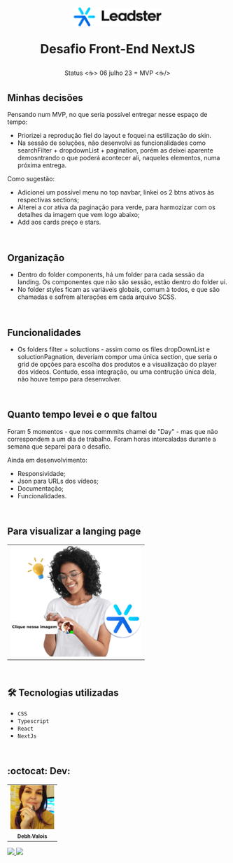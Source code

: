 <h1 align="center">
<img alt="Logo da Leadster" title="Leadster" src="./public/logo.png" width="200px"/>

Desafio Front-End NextJS
</h1>

<p align="center"> Status <☕> 06 julho 23 = MVP <☕/></p>

## Minhas decisões

Pensando num MVP, no que seria possível entregar nesse espaço de tempo:

- Priorizei a reprodução fiel do layout e foquei na estilização do skin.
- Na sessão de soluções, não desenvolvi as funcionalidades como searchFilter + dropdownList + pagination, porém as deixei aparente demosntrando o que poderá acontecer ali, naqueles elementos, numa próxima entrega.

Como sugestão:

- Adicionei um possível menu no top navbar, linkei os 2 btns ativos às respectivas sections;
- Alterei a cor ativa da paginação para verde, para harmozizar com os detalhes da imagem que vem logo abaixo;
- Add aos cards preço e stars.

</br>

## Organização

- Dentro do folder components, há um folder para cada sessão da landing. Os componentes que não são sessão, estão dentro do folder ui.
- No folder styles ficam as variáveis globais, comum à todos, e que são chamadas e sofrem alterações em cada arquivo SCSS.

</br>

## Funcionalidades

- Os folders filter + soluctions - assim como os files dropDownList e soluctionPagnation, deveriam compor uma única section, que seria o grid de opções para escolha dos produtos e a visualização do player dos videos. Contudo, essa integração, ou uma contrução única dela, não houve tempo para desenvolver.

</br>

## Quanto tempo levei e o que faltou

Foram 5 momentos - que nos commmits chamei de "Day" - mas que não correspondem a um dia de trabalho. Foram horas intercaladas durante a semana que separei para o desafio.

Ainda em desenvolvimento:

- Responsividade;
- Json para URLs dos vídeos;
- Documentação;
- Funcionalidades.

</br>

## Para visualizar a langing page

<table align="center">
  <tr>
    <td>
      <a href="https://leadster-desafio-frontend-git-main-debhvalois.vercel.app/" alt="acesso" target="_blank">
        <img src="public/leadster-readme.png" width="300px" alt="mobile"/>
      </a>
    </td>
  </tr>
</table>

</br>

## 🛠️ Tecnologias utilizadas

- `CSS`
- `Typescript`
- `React`
- `NextJs`

</br>

## :octocat: Dev:

<table>
  <tr>
    <td align="center">
      <a href="#">
        <img src="./public/debh-valois.jpeg" width="100px" alt="Retrato"/><br>
        <sub>
          <b>Debh Valois</b>
        </sub>
      </a>
    </td>
  </tr>
</table>
<a href="https://www.linkedin.com/in/debhvaloispsy" alt="LinkedIn" target="_blank">
<img src="https://img.shields.io/badge/LinkedIn-%230077B5.svg?&style=flat-square&logo=linkedin&logoColor=white">
</a>
<a href="https://wa.me/message/BEJEUW7SBB2HH1" alt="WhatsApp" target="_blank">
<img src="https://img.shields.io/badge/-WhatsApp-25d366?style=flat-square&labelColor=25d366&logo=whatsapp&logoColor=white&link=https://wa.me/5584981430120">
</a>
